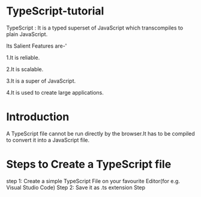 # TypeScript-tutorial

TypeScript : It is a typed superset of JavaScript which transcompiles to plain JavaScript.



Its Salient Features are-'


1.It is reliable.


2.It is scalable.


3.It is a super of JavaScript.


4.It is used to create large applications.


# Introduction

A TypeScript file cannot be run directly by the browser.It has to be compiled to convert it into a JavaScript file.

# Steps to Create a TypeScript file

step 1: Create a simple TypeScript File on your favourite Editor(for e.g. Visual Studio Code)
Step 2: Save it as .ts extension
Step
